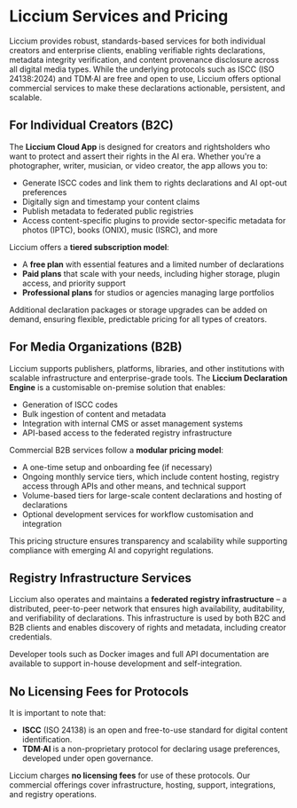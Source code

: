 # Liccium Services and Pricing

Liccium provides robust, standards-based services for both individual creators and enterprise clients, enabling verifiable rights declarations, metadata integrity verification, and content provenance disclosure across all digital media types. While the underlying protocols such as ISCC (ISO 24138:2024) and TDM·AI are free and open to use, Liccium offers optional commercial services to make these declarations actionable, persistent, and scalable.

## For Individual Creators (B2C)

The **Liccium Cloud App** is designed for creators and rightsholders who want to protect and assert their rights in the AI era. Whether you're a photographer, writer, musician, or video creator, the app allows you to:

* Generate ISCC codes and link them to rights declarations and AI opt-out preferences
* Digitally sign and timestamp your content claims
* Publish metadata to federated public registries
* Access content-specific plugins to provide sector-specific metadata for photos (IPTC), books (ONIX), music (ISRC), and more

Liccium offers a **tiered subscription model**:

* A **free plan** with essential features and a limited number of declarations
* **Paid plans** that scale with your needs, including higher storage, plugin access, and priority support
* **Professional plans** for studios or agencies managing large portfolios

Additional declaration packages or storage upgrades can be added on demand, ensuring flexible, predictable pricing for all types of creators.

## For Media Organizations (B2B)

Liccium supports publishers, platforms, libraries, and other institutions with scalable infrastructure and enterprise-grade tools. The **Liccium Declaration Engine** is a customisable on-premise solution that enables:

* Generation of ISCC codes
* Bulk ingestion of content and metadata
* Integration with internal CMS or asset management systems
* API-based access to the federated registry infrastructure

Commercial B2B services follow a **modular pricing model**:

* A one-time setup and onboarding fee (if necessary)
* Ongoing monthly service tiers, which include content hosting, registry access through APIs and other means, and technical support
* Volume-based tiers for large-scale content declarations and hosting of declarations
* Optional development services for workflow customisation and integration

This pricing structure ensures transparency and scalability while supporting compliance with emerging AI and copyright regulations.

## Registry Infrastructure Services

Liccium also operates and maintains a **federated registry infrastructure** – a distributed, peer-to-peer network that ensures high availability, auditability, and verifiability of declarations. This infrastructure is used by both B2C and B2B clients and enables discovery of rights and metadata, including creator credentials.

Developer tools such as Docker images and full API documentation are available to support in-house development and self-integration.

## No Licensing Fees for Protocols

It is important to note that:

* **ISCC** (ISO 24138) is an open and free-to-use standard for digital content identification.
* **TDM·AI** is a non-proprietary protocol for declaring usage preferences, developed under open governance.

Liccium charges **no licensing fees** for use of these protocols. Our commercial offerings cover infrastructure, hosting, support, integrations, and registry operations.
